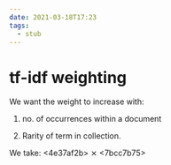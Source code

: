 ```yaml
---
date: 2021-03-18T17:23
tags: 
  - stub
---
```


# tf-idf weighting

We want the weight to increase with:

1. no. of occurrences within a document

1. Rarity of term in collection.

We take: <4e37af2b> ⨯ <7bcc7b75>

